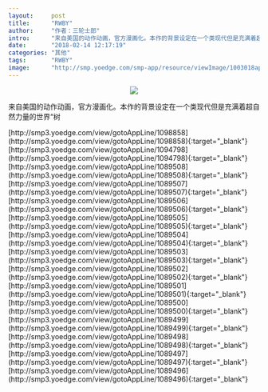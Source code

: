 ```yaml
---
layout:     post
title:      "RWBY"
author:     "作者：三轮士郎"
intro:      "来自美国的动作动画，官方漫画化。本作的背景设定在一个类现代但是充满着超自然力量的世界“树"
date:       "2018-02-14 12:17:19"
categories: "其他"
tags:       "RWBY"
image:      "http://smp.yoedge.com/smp-app/resource/viewImage/1003018appline.png"
---
```

<div style="text-align: center">
<p><img src="http://smp.yoedge.com/smp-app/resource/viewImage/1003018appline.png"/></p>
</div>
<p class="post-meta">
<span>来自美国的动作动画，官方漫画化。本作的背景设定在一个类现代但是充满着超自然力量的世界“树</span>
</p>
[http://smp3.yoedge.com/view/gotoAppLine/1098858](http://smp3.yoedge.com/view/gotoAppLine/1098858){:target="_blank"}
[http://smp3.yoedge.com/view/gotoAppLine/1094798](http://smp3.yoedge.com/view/gotoAppLine/1094798){:target="_blank"}
[http://smp3.yoedge.com/view/gotoAppLine/1089508](http://smp3.yoedge.com/view/gotoAppLine/1089508){:target="_blank"}
[http://smp3.yoedge.com/view/gotoAppLine/1089507](http://smp3.yoedge.com/view/gotoAppLine/1089507){:target="_blank"}
[http://smp3.yoedge.com/view/gotoAppLine/1089506](http://smp3.yoedge.com/view/gotoAppLine/1089506){:target="_blank"}
[http://smp3.yoedge.com/view/gotoAppLine/1089505](http://smp3.yoedge.com/view/gotoAppLine/1089505){:target="_blank"}
[http://smp3.yoedge.com/view/gotoAppLine/1089504](http://smp3.yoedge.com/view/gotoAppLine/1089504){:target="_blank"}
[http://smp3.yoedge.com/view/gotoAppLine/1089503](http://smp3.yoedge.com/view/gotoAppLine/1089503){:target="_blank"}
[http://smp3.yoedge.com/view/gotoAppLine/1089502](http://smp3.yoedge.com/view/gotoAppLine/1089502){:target="_blank"}
[http://smp3.yoedge.com/view/gotoAppLine/1089501](http://smp3.yoedge.com/view/gotoAppLine/1089501){:target="_blank"}
[http://smp3.yoedge.com/view/gotoAppLine/1089500](http://smp3.yoedge.com/view/gotoAppLine/1089500){:target="_blank"}
[http://smp3.yoedge.com/view/gotoAppLine/1089499](http://smp3.yoedge.com/view/gotoAppLine/1089499){:target="_blank"}
[http://smp3.yoedge.com/view/gotoAppLine/1089498](http://smp3.yoedge.com/view/gotoAppLine/1089498){:target="_blank"}
[http://smp3.yoedge.com/view/gotoAppLine/1089497](http://smp3.yoedge.com/view/gotoAppLine/1089497){:target="_blank"}
[http://smp3.yoedge.com/view/gotoAppLine/1089496](http://smp3.yoedge.com/view/gotoAppLine/1089496){:target="_blank"}


